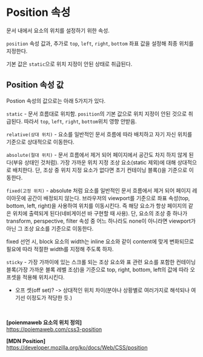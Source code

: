 # Position 속성

문서 내에서 요소의 위치를 설정하기 위한 속성. 

`position` 속성 값과, 추가로 `top`, `left`, `right`, `bottom` 좌표 값을 설정해 최종 위치를 지정한다.

기본 값은 `static`으로 위치 지정이 안된 상태로 취급된다.

## Position 속성 값

Postion 속성의 값으로는 아래 5가지가 있다.

`static` - 문서 흐름대로 위치함. `position`의 기본 값으로 위치 지정이 안된  것으로 취급된다. 따라서 `top`, `left`, `right`, `bottom`위치 영향 안받음.

`relative(상대 위치)` - 요소를 일반적인 문서 흐름에 따라 배치하고 자기 자신 위치를 기준으로 상대적으로 이동한다.

`absolute(절대 위치)` - 문서 흐름에서 제거 되어 페이지에서 공간도 차지 하지 않게 된다(부유 상태인 것처럼). 가장 가까운 위치 지정 조상 요소(static 제외)에 대해 상대적으로 배치한다. 단, 조상 중 위치 지정 요소가 없다면 초기 컨테이닝 블록(<body>)을 기준으로 이동한다.

`fixed(고정 위치)` - absolute 처럼 요소를 일반적인 문서 흐름에서 제거 되어 페이지 레이아웃에 공간이 배정되지 않는다. 브라우저의 viewport를 기준으로 좌표 속성(top, bottom, left, right)을 사용하여 위치를 이동시킨다. 즉 해당 요소가 항상 페이지의 같은 위치에 출력되게 된다(네비게이션 바 구현할 때 사용). 단, 요소의 조상 중 하나가 transform, perspective, filter 속성 중 어느 하나라도 none이 아니라면 viewport가 아닌 그 조상 요소를 기준으로 이동한다.

fixed 선언 시, block 요소의 width는 inline 요소와 같이 content에 맞게 변화되므로 필요에 따라 적절한 width를 지정해 주도록 하자.

`sticky` - 가장 가까이에 있는 스크롤 되는 조상 요소와 표 관련 요소를 포함한 컨테이닝 블록(가장 가까운 블록 레벨 조상)을 기준으로 top, right, bottom, left의 값에 따라 오프셋을 적용해 위치시킨다.

+ 오프 셋(off set)? -> 상대적인 위치 차이(분야나 상황별로 여러가지로 해석되나 여기선 이정도가 적당한 듯.)

<br>

**[poienmaweb 요소의 위치 정의]** <br>
https://poiemaweb.com/css3-position

**[MDN Position]** <br>
https://developer.mozilla.org/ko/docs/Web/CSS/position